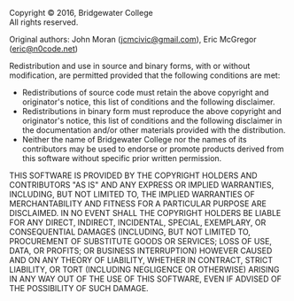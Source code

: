 
Copyright &copy; 2016, Bridgewater College
<br />All rights reserved.

Original authors: John Moran (jcmcivic@gmail.com), Eric McGregor (eric@n0code.net)

Redistribution and use in source and binary forms, with or without modification, are permitted provided that the following conditions are met:
-	Redistributions of source code must retain the above copyright and originator's notice, this list of conditions and the following disclaimer.
-	Redistributions in binary form must reproduce the above copyright and originator's notice, this list of conditions and the following disclaimer in the documentation and/or other materials provided with the distribution.
-	Neither the name of Bridgewater College nor the names of its contributors may be used to endorse or promote products derived from this software without specific prior written permission.

THIS SOFTWARE IS PROVIDED BY THE COPYRIGHT HOLDERS AND CONTRIBUTORS "AS IS" AND ANY EXPRESS OR IMPLIED WARRANTIES, INCLUDING, BUT NOT LIMITED TO, THE IMPLIED WARRANTIES OF MERCHANTABILITY AND FITNESS FOR A PARTICULAR PURPOSE ARE DISCLAIMED. IN NO EVENT SHALL THE COPYRIGHT HOLDERS BE LIABLE FOR ANY DIRECT, INDIRECT, INCIDENTAL, SPECIAL, EXEMPLARY, OR CONSEQUENTIAL DAMAGES (INCLUDING, BUT NOT LIMITED TO, PROCUREMENT OF SUBSTITUTE GOODS OR SERVICES; LOSS OF USE, DATA, OR PROFITS; OR BUSINESS INTERRUPTION) HOWEVER CAUSED AND ON ANY THEORY OF LIABILITY, WHETHER IN CONTRACT, STRICT LIABILITY, OR TORT (INCLUDING NEGLIGENCE OR OTHERWISE) ARISING IN ANY WAY OUT OF THE USE OF THIS SOFTWARE, EVEN IF ADVISED OF THE POSSIBILITY OF SUCH DAMAGE.

